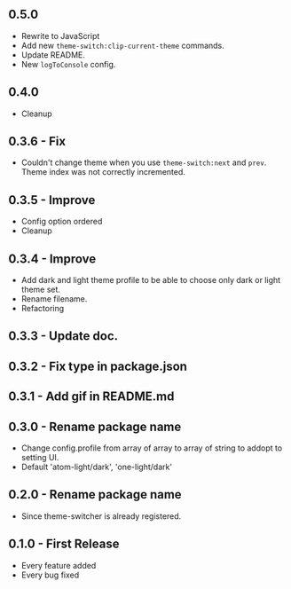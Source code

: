 ## 0.5.0
- Rewrite to JavaScript
- Add new `theme-switch:clip-current-theme` commands.
- Update README.
- New `logToConsole` config.

## 0.4.0
* Cleanup

## 0.3.6 - Fix
* Couldn't change theme when you use `theme-switch:next` and `prev`. Theme index was not correctly incremented.

## 0.3.5 - Improve
* Config option ordered
* Cleanup

## 0.3.4 - Improve
* Add dark and light theme profile to be able to choose only dark or light theme set.
* Rename filename.
* Refactoring

## 0.3.3 - Update doc.
## 0.3.2 - Fix type in package.json
## 0.3.1 - Add gif in README.md
## 0.3.0 - Rename package name
* Change config.profile from array of array to array of string to addopt to setting UI.
* Default 'atom-light/dark', 'one-light/dark'

## 0.2.0 - Rename package name
* Since theme-switcher is already registered.
## 0.1.0 - First Release
* Every feature added
* Every bug fixed
